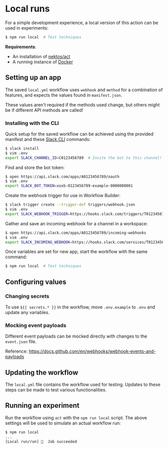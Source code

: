 # Local runs

For a simple development experience, a local version of this action can be used
in experiments:

```sh
$ npm run local  # Test techniques
```

**Requirements**:

- An installation of [nektos/act](https://github.com/nektos/act)
- A running instance of [Docker](https://www.docker.com)

## Setting up an app

The saved `local.yml` workflow uses `webhook` and `method` for a combination of
features, and expects the values found in `manifest.json`.

These values aren't required if the methods used change, but others might be if
different API methods are called!

### Installing with the CLI

Quick setup for the saved workflow can be achieved using the provided manifest
and these [Slack CLI](https://api.slack.com/automation/cli) commands:

```sh
$ slack install
$ vim .env
export SLACK_CHANNEL_ID=C0123456789  # Invite the bot to this channel!
```

Find and store the bot token:

```sh
$ open https://api.slack.com/apps/A0123456789/oauth
$ vim .env
export SLACK_BOT_TOKEN=xoxb-0123456789-example-0000000001
```

Create the webhook trigger for use in Workflow Builder:

```sh
$ slack trigger create --trigger-def triggers/webhook.json
$ vim .env
export SLACK_WEBHOOK_TRIGGER=https://hooks.slack.com/triggers/T0123456789/...
```

Gather and save an incoming webhook for a channel in a workspace:

```sh
$ open https://api.slack.com/apps/A0123456789/incoming-webhooks
$ vim .env
export SLACK_INCOMING_WEBHOOK=https://hooks.slack.com/services/T0123456789/...
```

Once variables are set for new app, start the workflow with the same command:

```sh
$ npm run local  # Test techniques
```

## Configuring values

### Changing secrets

To use `${{ secrets.* }}` in the workflow, move `.env.example` to `.env` and
update any variables.

### Mocking event payloads

Different event payloads can be mocked directly with changes to the `event.json`
file.

Reference: https://docs.github.com/en/webhooks/webhook-events-and-payloads

## Updating the workflow

The `local.yml` file contains the workflow used for testing. Updates to these
steps can be made to test various functionalities.

## Running an experiment

Run the workflow using `act` with the `npm run local` script. The above settings
will be used to simulate an actual workflow run:

```sh
$ npm run local
...
[Local run/run] 🏁  Job succeeded
```

